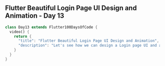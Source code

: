 ## Flutter Beautiful Login Page UI Design and Animation - Day 13

```dart
class Day13 extends Flutter100DaysOfCode {
  video() {
    return {
      "title": "Flutter Beautiful Login Page UI Design and Animation",
      "description": "Let's see how we can design a Login page UI and add some cool animation.",
    }
  }
}


